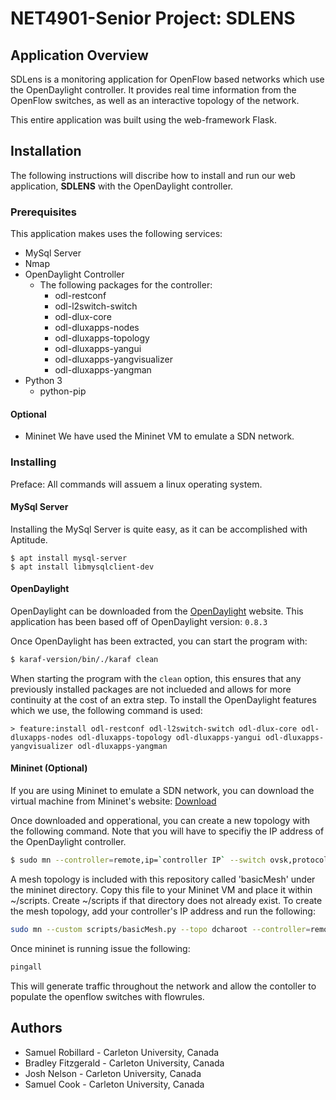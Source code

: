 # NET4901-Senior Project: SDLENS

## Application Overview
SDLens is a monitoring application for OpenFlow based networks which use the OpenDaylight controller. It provides real time information from the OpenFlow switches, as well as an interactive topology of the network.

This entire application was built using the web-framework Flask.

## Installation
The following instructions will discribe how to install and run our web application, **SDLENS** with the OpenDaylight controller.
### Prerequisites
This application makes uses the following services:
- MySql Server
- Nmap
- OpenDaylight Controller
  - The following packages for the controller:
    - odl-restconf
    - odl-l2switch-switch
    - odl-dlux-core
    - odl-dluxapps-nodes
    - odl-dluxapps-topology
    - odl-dluxapps-yangui
    - odl-dluxapps-yangvisualizer
    - odl-dluxapps-yangman
- Python 3
  - python-pip

#### Optional
- Mininet
We have used the Mininet VM to emulate a SDN network.

### Installing
Preface: All commands will assuem a linux operating system.

#### MySql Server
Installing the MySql Server is quite easy, as it can be accomplished with Aptitude.

```
$ apt install mysql-server
$ apt install libmysqlclient-dev
```

#### OpenDaylight
OpenDaylight can be downloaded from the [OpenDaylight](https://www.opendaylight.org/) website. This application has been based off of OpenDaylight version: `0.8.3`

Once OpenDaylight has been extracted, you can start the program with:

```bash
$ karaf-version/bin/./karaf clean
```

When starting the program with the `clean` option, this ensures that any previously installed packages are not inclueded and allows for more continuity at the cost of an extra step. To install the OpenDaylight features which we use, the following command is used:

```
> feature:install odl-restconf odl-l2switch-switch odl-dlux-core odl-dluxapps-nodes odl-dluxapps-topology odl-dluxapps-yangui odl-dluxapps-yangvisualizer odl-dluxapps-yangman
```

#### Mininet (Optional)
If you are using Mininet to emulate a SDN network, you can download the virtual machine from Mininet's website: [Download](https://github.com/mininet/mininet/wiki/Mininet-VM-Images)

Once downloaded and opperational, you can create a new topology with the following command. Note that you will have to specifiy the IP address of the OpenDaylight controller.

```bash
$ sudo mn --controller=remote,ip=`controller IP` --switch ovsk,protocols=OpenFLow13 --topo Topology of your choice
```

A mesh topology is included with this repository called 'basicMesh' under the mininet directory. Copy this file to your Mininet VM and place it within ~/scripts. Create ~/scripts if that directory does not already exist. To create the mesh topology, add your controller's IP address and run the following:

```sh
sudo mn --custom scripts/basicMesh.py --topo dcharoot --controller=remote,ip='controller IP' --switch ovsk,protocols=OpenFlow13
```

Once mininet is running issue the following:

```sh
pingall
```

This will generate traffic throughout the network and allow the contoller to populate the openflow switches with flowrules.

## Authors
- Samuel Robillard - Carleton University, Canada
- Bradley Fitzgerald - Carleton University, Canada
- Josh Nelson - Carleton University, Canada
- Samuel Cook - Carleton University, Canada
